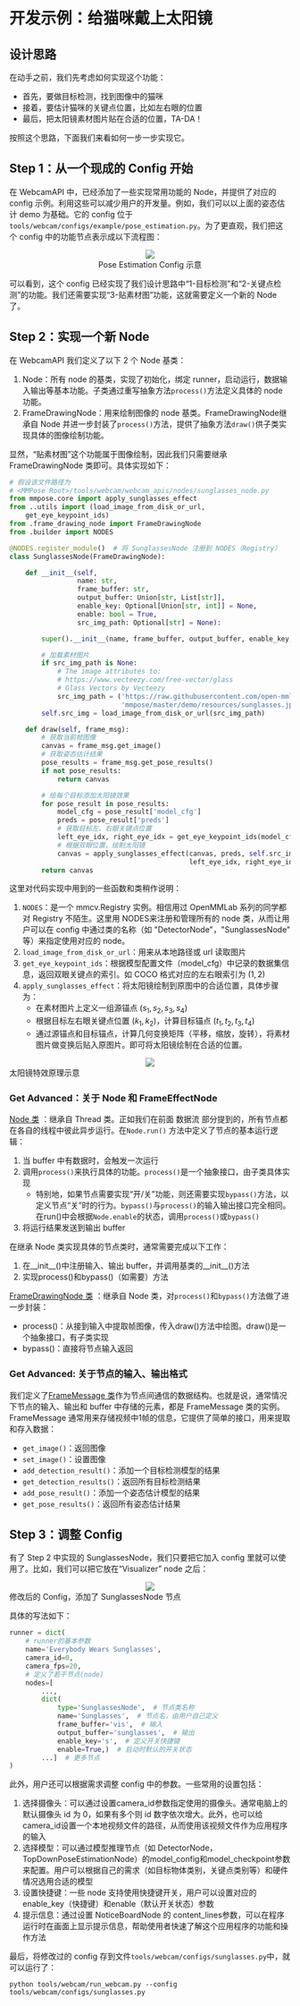 # 开发示例：给猫咪戴上太阳镜

## 设计思路

在动手之前，我们先考虑如何实现这个功能：

- 首先，要做目标检测，找到图像中的猫咪
- 接着，要估计猫咪的关键点位置，比如左右眼的位置
- 最后，把太阳镜素材图片贴在合适的位置，TA-DA！

按照这个思路，下面我们来看如何一步一步实现它。

## Step 1：从一个现成的 Config 开始

在 WebcamAPI 中，已经添加了一些实现常用功能的 Node，并提供了对应的 config 示例。利用这些可以减少用户的开发量。例如，我们可以以上面的姿态估计 demo 为基础。它的 config 位于 `tools/webcam/configs/example/pose_estimation.py`。为了更直观，我们把这个 config 中的功能节点表示成以下流程图：

<div align=center>
<img src="https://user-images.githubusercontent.com/15977946/153801397-640f2b45-64e7-41b3-8b00-670c16c57df5.png">
</div>
<div align=center>
Pose Estimation Config 示意
</div>

可以看到，这个 config 已经实现了我们设计思路中“1-目标检测”和“2-关键点检测”的功能。我们还需要实现“3-贴素材图”功能，这就需要定义一个新的 Node了。

## Step 2：实现一个新 Node

在 WebcamAPI 我们定义了以下 2 个 Node 基类：

1. Node：所有 node 的基类，实现了初始化，绑定 runner，启动运行，数据输入输出等基本功能。子类通过重写抽象方法`process()`方法定义具体的 node 功能。
2. FrameDrawingNode：用来绘制图像的 node 基类。FrameDrawingNode继承自 Node 并进一步封装了`process()`方法，提供了抽象方法`draw()`供子类实现具体的图像绘制功能。

显然，“贴素材图”这个功能属于图像绘制，因此我们只需要继承 FrameDrawingNode 类即可。具体实现如下：

```python
# 假设该文件路径为
# <MMPose Root>/tools/webcam/webcam_apis/nodes/sunglasses_node.py
from mmpose.core import apply_sunglasses_effect
from ..utils import (load_image_from_disk_or_url,
    get_eye_keypoint_ids)
from .frame_drawing_node import FrameDrawingNode
from .builder import NODES

@NODES.register_module()  # 将 SunglassesNode 注册到 NODES（Registry）
class SunglassesNode(FrameDrawingNode):

    def __init__(self,
                 name: str,
                 frame_buffer: str,
                 output_buffer: Union[str, List[str]],
                 enable_key: Optional[Union[str, int]] = None,
                 enable: bool = True,
                 src_img_path: Optional[str] = None):

        super().__init__(name, frame_buffer, output_buffer, enable_key, enable)

        # 加载素材图片
        if src_img_path is None:
            # The image attributes to:
            # https://www.vecteezy.com/free-vector/glass
            # Glass Vectors by Vecteezy
            src_img_path = ('https://raw.githubusercontent.com/open-mmlab/'
                            'mmpose/master/demo/resources/sunglasses.jpg')
        self.src_img = load_image_from_disk_or_url(src_img_path)

    def draw(self, frame_msg):
        # 获取当前帧图像
        canvas = frame_msg.get_image()
        # 获取姿态估计结果
        pose_results = frame_msg.get_pose_results()
        if not pose_results:
            return canvas

        # 给每个目标添加太阳镜效果
        for pose_result in pose_results:
            model_cfg = pose_result['model_cfg']
            preds = pose_result['preds']
            # 获取目标左、右眼关键点位置
            left_eye_idx, right_eye_idx = get_eye_keypoint_ids(model_cfg)
            # 根据双眼位置，绘制太阳镜
            canvas = apply_sunglasses_effect(canvas, preds, self.src_img,
                                             left_eye_idx, right_eye_idx)
        return canvas
```

这里对代码实现中用到的一些函数和类稍作说明：

1. `NODES`：是一个 mmcv.Registry 实例。相信用过 OpenMMLab 系列的同学都对 Registry 不陌生。这里用 NODES来注册和管理所有的 node 类，从而让用户可以在 config 中通过类的名称（如 "DetectorNode"，"SunglassesNode" 等）来指定使用对应的 node。
2. `load_image_from_disk_or_url`：用来从本地路径或 url 读取图片
3. `get_eye_keypoint_ids`：根据模型配置文件（model_cfg）中记录的数据集信息，返回双眼关键点的索引。如 COCO 格式对应的左右眼索引为 $(1,2)$
4. `apply_sunglasses_effect`：将太阳镜绘制到原图中的合适位置，具体步骤为：
    - 在素材图片上定义一组源锚点 $(s_1, s_2, s_3, s_4)$
    - 根据目标左右眼关键点位置 $(k_1, k_2)$，计算目标锚点 $(t_1, t_2, t_3, t_4)$
    - 通过源锚点和目标锚点，计算几何变换矩阵（平移，缩放，旋转），将素材图片做变换后贴入原图片。即可将太阳镜绘制在合适的位置。

<div align=center>
<img src="https://user-images.githubusercontent.com/15977946/153773612-bcf86b91-31a3-47b5-886d-e33577016f85.png">
</div>
太阳镜特效原理示意
<div align=center>
</div>

### Get Advanced：关于 Node 和 FrameEffectNode

[Node 类](/tools/webcam/webcam_apis/nodes/node.py) ：继承自 Thread 类。正如我们在前面 数据流 部分提到的，所有节点都在各自的线程中彼此异步运行。在`Node.run()` 方法中定义了节点的基本运行逻辑：

1. 当 buffer 中有数据时，会触发一次运行
2. 调用`process()`来执行具体的功能。`process()`是一个抽象接口，由子类具体实现
    - 特别地，如果节点需要实现“开/关”功能，则还需要实现`bypass()`方法，以定义节点“关”时的行为。`bypass()`与`process()`的输入输出接口完全相同。在run()中会根据`Node.enable`的状态，调用`process()`或`bypass()`
3. 将运行结果发送到输出 buffer

在继承 Node 类实现具体的节点类时，通常需要完成以下工作：

1. 在__init__()中注册输入、输出 buffer，并调用基类的__init__()方法
2. 实现process()和bypass()（如需要）方法

[FrameDrawingNode 类](/tools/webcam/webcam_apis/nodes/frame_drawing_node.py) ：继承自 Node 类，对`process()`和`bypass()`方法做了进一步封装：

- process()：从接到输入中提取帧图像，传入draw()方法中绘图。draw()是一个抽象接口，有子类实现
- bypass()：直接将节点输入返回

### Get Advanced: 关于节点的输入、输出格式

我们定义了[FrameMessage 类](/tools/webcam/webcam_apis/utils/message.py)作为节点间通信的数据结构。也就是说，通常情况下节点的输入、输出和 buffer 中存储的元素，都是 FrameMessage 类的实例。FrameMessage 通常用来存储视频中1帧的信息，它提供了简单的接口，用来提取和存入数据：

- `get_image()`：返回图像
- `set_image()`：设置图像
- `add_detection_result()`：添加一个目标检测模型的结果
- `get_detection_results()`：返回所有目标检测结果
- `add_pose_result()`：添加一个姿态估计模型的结果
- `get_pose_results()`：返回所有姿态估计结果

## Step 3：调整 Config

有了 Step 2 中实现的 SunglassesNode，我们只要把它加入 config 里就可以使用了。比如，我们可以把它放在“Visualizer” node 之后：

<div align=center>
<img src="https://user-images.githubusercontent.com/15977946/153801499-590a7810-b231-4a38-8053-c7d33af1535a.png">
</div>
修改后的 Config，添加了 SunglassesNode 节点
<div align=center>
</div>

具体的写法如下：

```python
runner = dict(
    # runner的基本参数
    name='Everybody Wears Sunglasses',
    camera_id=0,
    camera_fps=20,
    # 定义了若干节点(node)
    nodes=[
        ...,
        dict(
            type='SunglassesNode',  # 节点类名称
            name='Sunglasses',  # 节点名，由用户自己定义
            frame_buffer='vis',  # 输入
            output_buffer='sunglasses',  # 输出
            enable_key='s',  # 定义开关快捷键
            enable=True,)  # 启动时默认的开关状态
        ...]  # 更多节点
)
```

此外，用户还可以根据需求调整 config 中的参数。一些常用的设置包括：

1. 选择摄像头：可以通过设置camera_id参数指定使用的摄像头。通常电脑上的默认摄像头 id 为 0，如果有多个则 id 数字依次增大。此外，也可以给camera_id设置一个本地视频文件的路径，从而使用该视频文件作为应用程序的输入
2. 选择模型：可以通过模型推理节点（如 DetectorNode，TopDownPoseEstimationNode）的model_config和model_checkpoint参数来配置。用户可以根据自己的需求（如目标物体类别，关键点类别等）和硬件情况选用合适的模型
3. 设置快捷键：一些 node 支持使用快捷键开关，用户可以设置对应的enable_key（快捷键）和enable（默认开关状态）参数
4. 提示信息：通过设置 NoticeBoardNode 的 content_lines参数，可以在程序运行时在画面上显示提示信息，帮助使用者快速了解这个应用程序的功能和操作方法

最后，将修改过的 config 存到文件`tools/webcam/configs/sunglasses.py`中，就可以运行了：

```shell
python tools/webcam/run_webcam.py --config tools/webcam/configs/sunglasses.py
```
